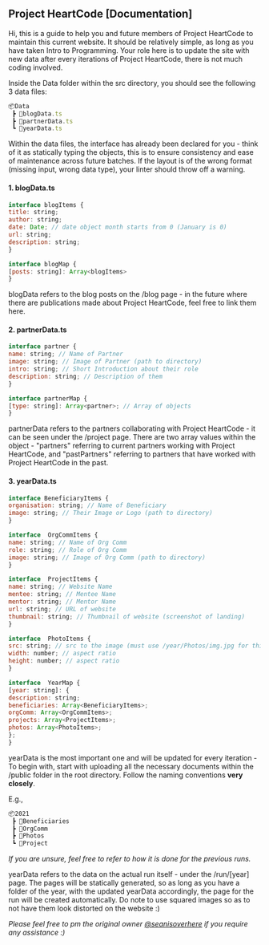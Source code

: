 
## Project HeartCode [Documentation]
  
Hi, this is a guide to help you and future members of Project HeartCode to maintain this current website. It should be relatively simple, as long as you have taken Intro to Programming. Your role here is to update the site with new data after every iterations of Project HeartCode, there is not much coding involved.
  
 Inside the Data folder within the src directory, you should see the following 3 data files: 
```javascript
📦Data  
 ┣ 📜blogData.ts  
 ┣ 📜partnerData.ts  
 ┗ 📜yearData.ts
```

Within the data files, the interface has already been declared for you - think of it as statically typing the objects, this is to ensure consistency and ease of maintenance across future batches. If the layout is of the wrong format (missing input, wrong data type), your linter should throw off a warning.

#### 1. blogData.ts 
```javascript
interface blogItems {
title: string;
author: string;
date: Date; // date object month starts from 0 (January is 0)
url: string;
description: string;
}

interface blogMap {
[posts: string]: Array<blogItems>
}
```
blogData refers to the blog posts on the /blog page - in the future where there are publications made about Project HeartCode, feel free to link them here.

#### 2. partnerData.ts 
```javascript
interface partner {
name: string; // Name of Partner
image: string; // Image of Partner (path to directory)
intro: string; // Short Introduction about their role
description: string; // Description of them
}

interface partnerMap {
[type: string]: Array<partner>; // Array of objects
}
```
partnerData refers to the partners collaborating with Project HeartCode - it can be seen under the /project page. There are two array values within the object - "partners" referring to current partners working with Project HeartCode, and "pastPartners" referring to partners that have worked with Project HeartCode in the past.

#### 3. yearData.ts 
```javascript
interface BeneficiaryItems {
organisation: string; // Name of Beneficiary
image: string; // Their Image or Logo (path to directory)
}

interface  OrgCommItems {
name: string; // Name of Org Comm
role: string; // Role of Org Comm
image: string; // Image of Org Comm (path to directory)
}

interface  ProjectItems {
name: string; // Website Name
mentee: string; // Mentee Name
mentor: string; // Mentor Name
url: string; // URL of website
thumbnail: string; // Thumbnail of website (screenshot of landing)
}

interface  PhotoItems {
src: string; // src to the image (must use /year/Photos/img.jpg for this)
width: number; // aspect ratio
height: number; // aspect ratio
}

interface  YearMap {
[year: string]: {
description: string;
beneficiaries: Array<BeneficiaryItems>;
orgComm: Array<OrgCommItems>;
projects: Array<ProjectItems>;
photos: Array<PhotoItems>;
};
}
```
 yearData is the most important one and will be updated for every iteration - To begin with, start with uploading all the necessary documents within the /public folder in the root directory. Follow the naming conventions **very closely**. 

E.g.,
```javascript
📦2021  
 ┣ 📜Beneficiaries
 ┣ 📜OrgComm  
 ┣ 📜Photos
 ┗ 📜Project
 ```
 
_If you are unsure, feel free to refer to how it is done for the previous runs._

yearData refers to the data on the actual run itself - under the /run/[year] page. The pages will be statically generated, so as long as you have a folder of the year, with the updated yearData accordingly, the page for the run will be created automatically. Do note to use squared images so as to not have them look distorted on the website :)

_Please feel free to pm the original owner [@seanisoverhere](https://t.me/seanisoverhere) if you require any assistance :)_
